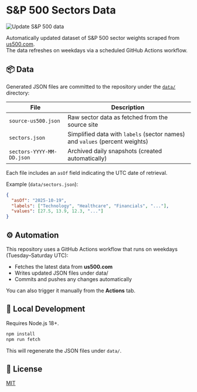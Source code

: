 # S&P 500 Sectors Data
![Update S&P 500 data](https://github.com/jsubroto/sp500-sectors-data/actions/workflows/update.yml/badge.svg)

Automatically updated dataset of S&P 500 sector weights scraped from [us500.com](https://us500.com/sp500-companies-by-sector).  
The data refreshes on weekdays via a scheduled GitHub Actions workflow.

## 📦 Data

Generated JSON files are committed to the repository under the [`data/`](data) directory:

| File | Description |
|------|-------------|
| `source-us500.json` | Raw sector data as fetched from the source site |
| `sectors.json` | Simplified data with `labels` (sector names) and `values` (percent weights) |
| `sectors-YYYY-MM-DD.json` | Archived daily snapshots (created automatically) |

Each file includes an `asOf` field indicating the UTC date of retrieval.

Example (`data/sectors.json`):

```json
{
  "asOf": "2025-10-19",
  "labels": ["Technology", "Healthcare", "Financials", "..."],
  "values": [27.5, 13.9, 12.3, "..."]
}
```

## ⚙️ Automation

This repository uses a GitHub Actions workflow that runs on weekdays (Tuesday–Saturday UTC):

- Fetches the latest data from **us500.com**
- Writes updated JSON files under data/
- Commits and pushes any changes automatically

You can also trigger it manually from the **Actions** tab.

## 🧰 Local Development

Requires Node.js 18+.


```bash
npm install
npm run fetch
```

This will regenerate the JSON files under `data/`.

## 📄 License

[MIT](LICENSE)

